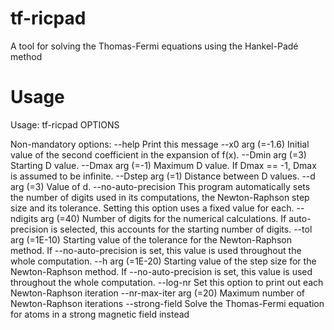 # tf-ricpad

A tool for solving the Thomas-Fermi equations using the Hankel-Padé method

# Usage

Usage: tf-ricpad OPTIONS

Non-mandatory options:
  --help                  Print this message
  --x0 arg (=-1.6)        Initial value of the second coefficient in the
                          expansion of f(x).
  --Dmin arg (=3)         Starting D value.
  --Dmax arg (=-1)        Maximum D value. If Dmax == -1, Dmax is assumed to be
                          infinite.
  --Dstep arg (=1)        Distance between D values.
  --d arg (=3)            Value of d.
  --no-auto-precision     This program automatically sets the number of digits
                          used in its computations, the Newton-Raphson step
                          size and its tolerance. Setting this option uses a
                          fixed value for each.
  --ndigits arg (=40)     Number of digits for the numerical calculations. If
                          auto-precision is selected, this accounts for the
                          starting number of digits.
  --tol arg (=1E-10)      Starting value of the tolerance for the
                          Newton-Raphson method. If --no-auto-precision is set,
                          this value is used throughout the whole computation.
  --h arg (=1E-20)        Starting value of the step size for the
                          Newton-Raphson method. If --no-auto-precision is set,
                          this value is used throughout the whole computation.
  --log-nr                Set this option to print out each Newton-Raphson
                          iteration
  --nr-max-iter arg (=20) Maximum number of Newton-Raphson iterations
  --strong-field          Solve the Thomas-Fermi equation for atoms in a strong
                          magnetic field instead
